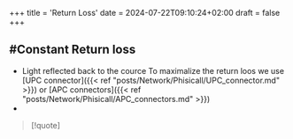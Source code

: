 +++
title = 'Return Loss'
date = 2024-07-22T09:10:24+02:00
draft = false
+++

## #Constant Return loss
- Light reflected back to the cource 
	To maximalize the return loos we use [UPC connector]({{< ref "posts/Network/Phisicall/UPC_connector.md" >}}) or [APC connectors]({{< ref "posts/Network/Phisicall/APC_connectors.md" >}})
- 

>[!quote]